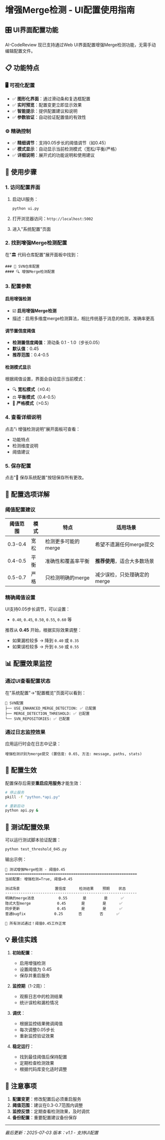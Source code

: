# 增强Merge检测 - UI配置使用指南

## 🎛️ UI界面配置功能

AI-CodeReview 现已支持通过Web UI界面配置增强Merge检测功能，无需手动编辑配置文件。

## 📋 功能特点

### 🖥️ 可视化配置
- ✅ **图形化界面**：通过滑动条和复选框配置
- ✅ **实时预览**：配置变更立即显示效果
- ✅ **智能提示**：提供配置建议和说明
- ✅ **参数验证**：自动验证配置值的有效性

### ⚙️ 精确控制
- ✅ **精细调节**：支持0.05步长的阈值调节（如0.45）
- ✅ **模式显示**：自动显示当前检测模式（宽松/平衡/严格）
- ✅ **详细说明**：展开式的功能说明和使用建议

## 🚀 使用步骤

### 1. 访问配置界面

1. 启动UI服务：
   ```bash
   python ui.py
   ```

2. 打开浏览器访问：`http://localhost:5002`

3. 进入"系统配置"页面

### 2. 找到增强Merge检测配置

在"🏛️ 代码仓库配置"展开面板中找到：

```
### 📂 SVN仓库配置
#### 🔍 增强Merge检测配置
```

### 3. 配置参数

#### 启用增强检测
- ☑️ **启用增强Merge检测**
- 描述：启用多维度merge检测算法，相比传统基于消息的检测，准确率更高

#### 调节置信度阈值
- **检测置信度阈值**：滑动条 0.1 - 1.0（步长0.05）
- **默认值**：0.45
- **推荐范围**：0.4-0.5

#### 检测模式显示
根据阈值设置，界面会自动显示当前模式：
- 🔍 **宽松模式**（≤0.4）
- ⚖️ **平衡模式**（0.4-0.5）
- 🎯 **严格模式**（>0.5）

### 4. 查看详细说明

点击"ℹ️ 增强检测说明"展开面板可查看：
- 功能特点
- 检测维度说明
- 阈值建议

### 5. 保存配置

点击"💾 保存系统配置"按钮保存所有更改。

## 🔧 配置选项详解

### 阈值配置建议

| 阈值范围 | 模式 | 特点 | 适用场景 |
|---------|------|------|----------|
| 0.3-0.4 | 宽松 | 检测更多可能的merge | 希望不遗漏任何merge提交 |
| 0.4-0.5 | 平衡 | 准确性和覆盖率平衡 | **推荐使用**，适合大多数场景 |
| 0.5-0.7 | 严格 | 只检测明确的merge | 减少误检，只处理确定的merge |

### 精确阈值设置

UI支持0.05步长调节，可以设置：
- `0.40`, `0.45`, `0.50`, `0.55`, `0.60` 等

推荐从 **0.45** 开始，根据实际效果调整：
- 如果漏检较多 → 降到 `0.40` 或 `0.35`
- 如果误检较多 → 升到 `0.50` 或 `0.55`

## 📊 配置效果监控

### 通过UI查看配置状态

在"系统配置"→"配置概览"页面可以看到：

```
📂 SVN配置
├── USE_ENHANCED_MERGE_DETECTION: ✅ 已配置
├── MERGE_DETECTION_THRESHOLD: ✅ 已配置
└── SVN_REPOSITORIES: ✅ 已配置
```

### 通过日志监控效果

应用运行时会在日志中记录：
```
增强检测识别为merge提交 (置信度: 0.65, 方法: message, paths, stats)
```

## 🔄 配置生效

配置保存后需要**重启应用服务**才能生效：

```bash
# 停止服务
pkill -f "python.*api.py"

# 重新启动
python api.py &
```

## 🧪 测试配置效果

可以运行测试脚本验证配置：

```bash
python test_threshold_045.py
```

输出示例：
```
🧪 测试增强Merge检测 - 阈值0.45
============================================================
当前配置: 增强检测=True, 阈值=0.45

测试场景                置信度      检测结果    预期    状态
------------------------------------------------------------
明确的merge消息           0.55       是        是      ✅
隐式大型merge            0.45       是        是      ✅
同步更新                 0.45       是        是      ✅
普通bugfix             0.25       否        否      ✅

🎉 所有测试通过！阈值0.45工作正常
```

## 💡 最佳实践

1. **初始配置**：
   - 启用增强检测
   - 设置阈值为 0.45
   - 保存并重启服务

2. **监控期**（1-2周）：
   - 观察日志中的检测结果
   - 统计误检和漏检情况

3. **调优**：
   - 根据监控结果微调阈值
   - 每次调整0.05步长
   - 重新监控验证效果

4. **稳定运行**：
   - 找到最佳阈值后保持配置
   - 定期检查检测效果
   - 根据代码库变化适时调整

## 🚨 注意事项

1. **配置变更**：修改配置后必须重启服务
2. **阈值范围**：建议在0.3-0.7范围内调整
3. **监控反馈**：定期查看检测效果，及时调优
4. **备份配置**：重要配置建议备份保存

---

*最后更新：2025-07-03*
*版本：v1.1 - 支持UI配置*
